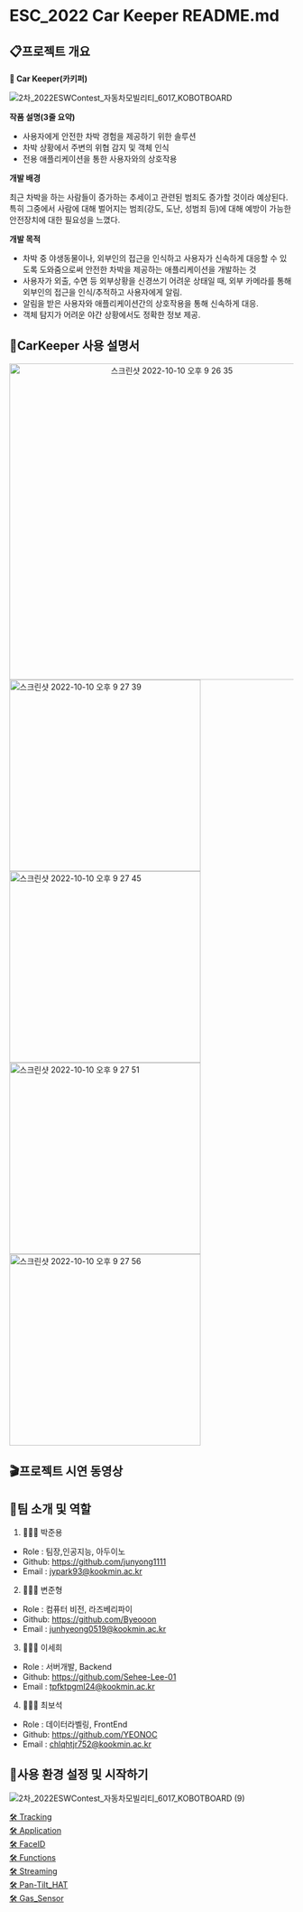 # ESC_2022 Car Keeper README.md


## 📋프로젝트 개요 
**🚙 Car Keeper(카키퍼)**     

![2차_2022ESWContest_자동차모빌리티_6017_KOBOTBOARD](https://user-images.githubusercontent.com/85275893/194801936-36381d80-559d-4d77-b10b-07bdb608546c.png)

**작품 설명(3줄 요약)**   
- 사용자에게 안전한 차박 경험을 제공하기 위한 솔루션
- 차박 상황에서 주변의 위협 감지 및 객체 인식
- 전용 애플리케이션을 통한 사용자와의 상호작용



**개발 배경**   

 최근 차박을 하는 사람들이 증가하는 추세이고 관련된 범죄도 증가할 것이라 예상된다. 특히 그중에서 사람에 대해 벌어지는 범죄(강도, 도난, 성범죄 등)에 대해 예방이 가능한 안전장치에 대한 필요성을 느꼈다.



**개발 목적**   

- 차박 중 야생동물이나, 외부인의 접근을 인식하고 사용자가 신속하게 대응할 수 있도록 도와줌으로써 안전한 차박을 제공하는 애플리케이션을 개발하는 것
- 사용자가 외출, 수면 등 외부상황을 신경쓰기 어려운 상태일 때, 외부 카메라를 통해 외부인의 접근을 인식/추적하고 사용자에게 알림.
- 알림을 받은 사용자와 애플리케이션간의 상호작용을 통해 신속하게 대응.
- 객체 탐지가 어려운 야간 상황에서도 정확한 정보 제공.


## 📃CarKeeper 사용 설명서

<div align="center">
<img width="560" alt="스크린샷 2022-10-10 오후 9 26 35" src="https://user-images.githubusercontent.com/79856225/194866072-e7a60212-0e2f-44c7-a24a-2770079c99cd.png">  
</div>


<img width="339" alt="스크린샷 2022-10-10 오후 9 27 39" src="https://user-images.githubusercontent.com/79856225/194866321-2f4fb405-e4c4-4b41-a24b-c5eda575599d.png">  



<img width="339" alt="스크린샷 2022-10-10 오후 9 27 45" src="https://user-images.githubusercontent.com/79856225/194866336-ff0a3f32-9d4f-4033-8999-5f160c26ec36.png">  



<img width="339" alt="스크린샷 2022-10-10 오후 9 27 51" src="https://user-images.githubusercontent.com/79856225/194866342-ee8e0c9e-a24f-4e30-be07-db272f70b636.png">  



<img width="339" alt="스크린샷 2022-10-10 오후 9 27 56" src="https://user-images.githubusercontent.com/79856225/194866346-78d21a99-f926-41d5-b3dc-25745cf2d774.png">  




</div>


## 🎬프로젝트 시연 동영상

 <div align="center">


</div>

## 👮팀 소개 및 역할

1. 👨🏾‍💻 박준용
- Role : 팀장,인공지능, 아두이노
- Github: https://github.com/junyong1111
- Email : jypark93@kookmin.ac.kr

2. 🧑🏽‍💻 변준형
- Role : 컴퓨터 비전, 라즈베리파이
- Github: https://github.com/Byeooon
- Email : junhyeong0519@kookmin.ac.kr


3. 👩🏻‍💻 이세희
- Role : 서버개발, Backend
- Github: https://github.com/Sehee-Lee-01
- Email : tpfktpgml24@kookmin.ac.kr


4. 🧑🏻‍💻 최보석
- Role : 데이터라벨링, FrontEnd
- Github: https://github.com/YEONOC
- Email : chlqhtjr752@kookmin.ac.kr

## 🔎사용 환경 설정 및 시작하기

![2차_2022ESWContest_자동차모빌리티_6017_KOBOTBOARD (9)](https://user-images.githubusercontent.com/85275893/194818960-64bb7d96-95af-4aff-b7bd-ad7f93191581.png)

[🛠 Tracking ](https://github.com/KOBOTBOARD-11/ESC_2022/tree/AI_dev)  
[🛠 Application ](https://github.com/KOBOTBOARD-11/ESC_2022/tree/app_dev_v2)  
[🛠 FaceID ](https://github.com/KOBOTBOARD-11/ESC_2022/tree/faceid_dev)   
[🛠 Functions ](https://github.com/KOBOTBOARD-11/ESC_2022/tree/functions_dev)    
[🛠 Streaming ](https://github.com/KOBOTBOARD-11/ESC_2022/tree/stream_dev)    
[🛠 Pan-Tilt_HAT](https://github.com/KOBOTBOARD-11/ESC_2022/tree/track_dev)    
[🛠 Gas_Sensor](https://github.com/KOBOTBOARD-11/ESC_2022/tree/gas_dev)
